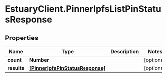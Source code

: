 # EstuaryClient.PinnerIpfsListPinStatusResponse

## Properties
Name | Type | Description | Notes
------------ | ------------- | ------------- | -------------
**count** | **Number** |  | [optional] 
**results** | [**[PinnerIpfsPinStatusResponse]**](PinnerIpfsPinStatusResponse.md) |  | [optional] 
